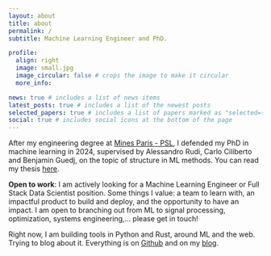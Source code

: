 ```yaml
---
layout: about
title: about
permalink: /
subtitle: Machine Learning Engineer and PhD.

profile:
  align: right
  image: small.jpg
  image_circular: false # crops the image to make it circular
  more_info:

news: true # includes a list of news items
latest_posts: true # includes a list of the newest posts
selected_papers: true # includes a list of papers marked as "selected={true}"
social: true # includes social icons at the bottom of the page
---
```


After my engineering degree at [Mines Paris - PSL](https://minesparis.psl.eu), I defended my PhD in machine learning in 2024, supervised by Alessandro Rudi, Carlo Ciliberto and Benjamin Guedj, on the topic of structure in ML methods. You can read my thesis [here](https://theses.fr/2024UPSLE004).

**Open to work**: I am actively looking for a Machine Learning Engineer or Full Stack Data Scientist position. Some things I value: a team to learn with, an impactful product to build and deploy, and the opportunity to have an impact. I am open to branching out from ML to signal processing, optimization, systems engineering,... please get in touch!

Right now, I am building tools in Python and Rust, around ML and the web. Trying to blog about it. Everything is on [Github](https://github.com/theophilec) and on my [blog](/blog).
